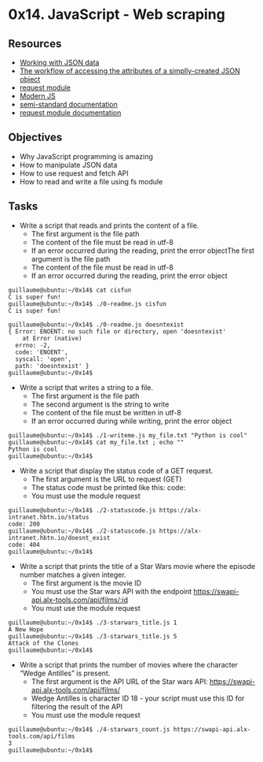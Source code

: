 # 0x14. JavaScript - Web scraping

## Resources
- [Working with JSON data](https://developer.mozilla.org/en-US/docs/Learn/JavaScript/Objects/JSON)
- [The workflow of accessing the attributes of a simplly-created JSON object](https://medium.com/@vietkieutie/the-workflow-of-accessing-the-attributes-of-a-simply-created-json-object-82a5b33e2319)
- [request module](https://github.com/request/request)
- [Modern JS](https://github.com/mbeaudru/modern-js-cheatsheet)
- [semi-standard documentation](https://github.com/standard/semistandard)
- [request module documentation](https://github.com/request/request)


## Objectives
- Why JavaScript programming is amazing
- How to manipulate JSON data
- How to use request and fetch API
- How to read and write a file using fs module

## Tasks
- Write a script that reads and prints the content of a file.
	- The first argument is the file path
	- The content of the file must be read in utf-8
	- If an error occurred during the reading, print the error objectThe first argument is the file path
	- The content of the file must be read in utf-8
	- If an error occurred during the reading, print the error object

```
guillaume@ubuntu:~/0x14$ cat cisfun
C is super fun!
guillaume@ubuntu:~/0x14$ ./0-readme.js cisfun
C is super fun!

guillaume@ubuntu:~/0x14$ ./0-readme.js doesntexist
{ Error: ENOENT: no such file or directory, open 'doesntexist'
    at Error (native)
  errno: -2,
  code: 'ENOENT',
  syscall: 'open',
  path: 'doesntexist' }
guillaume@ubuntu:~/0x14$ 
```

- Write a script that writes a string to a file.
	- The first argument is the file path
	- The second argument is the string to write
	- The content of the file must be written in utf-8
	- If an error occurred during while writing, print the error object
```
guillaume@ubuntu:~/0x14$ ./1-writeme.js my_file.txt "Python is cool"
guillaume@ubuntu:~/0x14$ cat my_file.txt ; echo ""
Python is cool
guillaume@ubuntu:~/0x14$ 
```

- Write a script that display the status code of a GET request.
	- The first argument is the URL to request (GET)
	- The status code must be printed like this: code: <status code>
	- You must use the module request

```
guillaume@ubuntu:~/0x14$ ./2-statuscode.js https://alx-intranet.hbtn.io/status
code: 200
guillaume@ubuntu:~/0x14$ ./2-statuscode.js https://alx-intranet.hbtn.io/doesnt_exist
code: 404
guillaume@ubuntu:~/0x14$ 
```

- Write a script that prints the title of a Star Wars movie where the episode number matches a given integer.
	- The first argument is the movie ID
	- You must use the Star wars API with the endpoint https://swapi-api.alx-tools.com/api/films/:id
	- You must use the module request
```
guillaume@ubuntu:~/0x14$ ./3-starwars_title.js 1
A New Hope
guillaume@ubuntu:~/0x14$ ./3-starwars_title.js 5
Attack of the Clones
guillaume@ubuntu:~/0x14$ 
```

- Write a script that prints the number of movies where the character “Wedge Antilles” is present.
	- The first argument is the API URL of the Star wars API: https://swapi-api.alx-tools.com/api/films/
	- Wedge Antilles is character ID 18 - your script must use this ID for filtering the result of the API
	- You must use the module request
```
guillaume@ubuntu:~/0x14$ ./4-starwars_count.js https://swapi-api.alx-tools.com/api/films
3
guillaume@ubuntu:~/0x14$ 
```




















